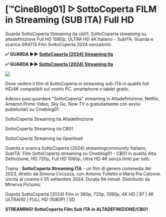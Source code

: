 # [™CineBlog01] ᐅ SottoCoperta FILM in Streaming (SUB ITA) Full HD
Guarda SottoCoperta Streaming ita cb01, SottoCoperta streaming su altadefinizione Full HD 1080p, ULTRA HD 4K Italiano - SubITA. Guarda e scarica GRATIS Film SottoCoperta 2024 senzalimiti.

**✅ GUARDA ►► [SottoCoperta (2024) Streaming Ita](https://moviecorn-tv.com/it/movie/1324268/sottocoperta.html)**

**✅ GUARDA ►► [SottoCoperta (2024) Streaming Ita](https://moviecorn-tv.com/it/movie/1324268/sottocoperta.html)**

<img src="https://image.tmdb.org/t/p/w300/qlrfmRYMFOnEZeqLwKoIG5MtPAV.jpg">

Dove vedere il film di SottoCoperta in streaming sub-ITA in qualità full HD/4K compatibili sul vostro PC, smartphone o tablet gratis.

Adesso puoi guardare "SottoCoperta" streaming in Altadefinizione, Netflix, Amazon Prime Video, Sky Go, Now TV o gratuitamente con avvisi pubblicitari su Cineblog01

SottoCoperta Streaming ita Altadefinizione

SottoCoperta Streaming ita CB01

SottoCoperta Streaming ita Openload

Guarda e scarica SottoCoperta (2024) streamingcommunity Italiano, SubITA. Film SottoCoperta streaming su Cineblog01 - CB01 in qualità Alta Definizione, HD 720p, Full HD 1080p, Ultra HD 4K senza limiti per tutti.

Trama : **SottoCoperta Streaming ITA** - un film di genere commedia del 2023, diretto da Simona Cocozza, con Antonio Folletto e Maria Pia Calzone. Uscita al cinema il 05 settembre 2024. Durata 94 minuti. Distribuito da Minerva Pictures.

Guarda SottoCoperta (2024) Film in 360p, 720p, 1080p, 4K HD | 97 | 4K ULTRAHD | FULL HD (1080P) | SD

**STREAMING! SottoCoperta Film Sub ITA in ALTADEFINIZIONE/CB01**
